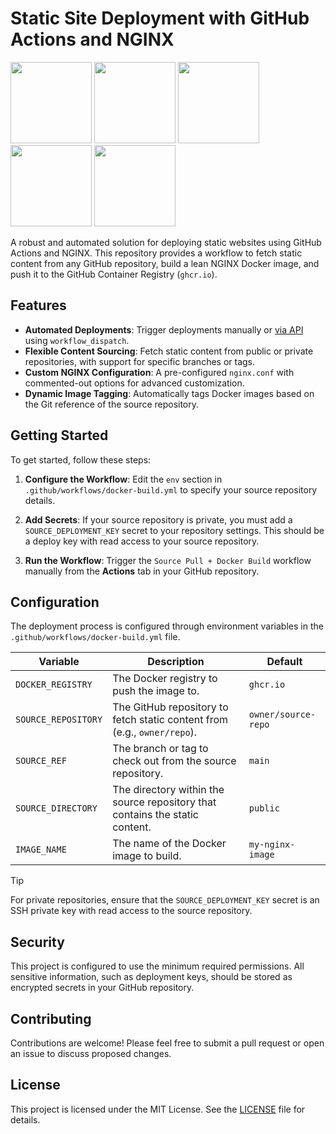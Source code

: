 # Static Site Deployment with GitHub Actions and NGINX

<!-- [![GitHub Actions Workflow Status](https://img.shields.io/github/actions/workflow/status/OWNER/REPO/.github/workflows/docker-build.yml?branch=main&style=for-the-badge)](https://github.com/OWNER/REPO/actions)-->

<img src="https://cdn4.iconfinder.com/data/icons/logos-and-brands/512/97_Docker_logo_logos-512.png" height="130"></img> 
<img src="https://www.svgrepo.com/show/373924/nginx.svg" height="130"></img> <img src="https://github.blog/wp-content/uploads/2013/04/074d0b06-a5e3-11e2-8b7f-9f09eb2ddfae.jpg?resize=1234%2C701" height="130"></img> <img src="https://avatars.githubusercontent.com/u/54465427?v=4" height="130"></img> <img src="https://avatars.githubusercontent.com/u/46576199?s=400&v=4" height="130"></img>

A robust and automated solution for deploying static websites using GitHub Actions and NGINX. This repository provides a workflow to fetch static content from any GitHub repository, build a lean NGINX Docker image, and push it to the GitHub Container Registry (`ghcr.io`).

## Features

- **Automated Deployments**: Trigger deployments manually or [via API](https://docs.github.com/en/rest/actions/workflows?apiVersion=2022-11-28#create-a-workflow-dispatch-event) using `workflow_dispatch`.
- **Flexible Content Sourcing**: Fetch static content from public or private repositories, with support for specific branches or tags.
- **Custom NGINX Configuration**: A pre-configured `nginx.conf` with commented-out options for advanced customization.
- **Dynamic Image Tagging**: Automatically tags Docker images based on the Git reference of the source repository.

## Getting Started

To get started, follow these steps:

1.  **Configure the Workflow**: Edit the `env` section in `.github/workflows/docker-build.yml` to specify your source repository details.

2.  **Add Secrets**: If your source repository is private, you must add a `SOURCE_DEPLOYMENT_KEY` secret to your repository settings. This should be a deploy key with read access to your source repository.

3.  **Run the Workflow**: Trigger the `Source Pull + Docker Build` workflow manually from the **Actions** tab in your GitHub repository.

## Configuration

The deployment process is configured through environment variables in the `.github/workflows/docker-build.yml` file.

| Variable              | Description                                                                                              | Default             |
| --------------------- | -------------------------------------------------------------------------------------------------------- | ------------------- |
| `DOCKER_REGISTRY`     | The Docker registry to push the image to.                                                                | `ghcr.io`           |
| `SOURCE_REPOSITORY`   | The GitHub repository to fetch static content from (e.g., `owner/repo`).                                 | `owner/source-repo` |
| `SOURCE_REF`          | The branch or tag to check out from the source repository.                                               | `main`              |
| `SOURCE_DIRECTORY`    | The directory within the source repository that contains the static content.                             | `public`            |
| `IMAGE_NAME`          | The name of the Docker image to build.                                                                   | `my-nginx-image`    |

> [!TIP]
> For private repositories, ensure that the `SOURCE_DEPLOYMENT_KEY` secret is an SSH private key with read access to the source repository.

## Security

This project is configured to use the minimum required permissions. All sensitive information, such as deployment keys, should be stored as encrypted secrets in your GitHub repository.

## Contributing

Contributions are welcome! Please feel free to submit a pull request or open an issue to discuss proposed changes.

## License

This project is licensed under the MIT License. See the [LICENSE](LICENSE) file for details.
